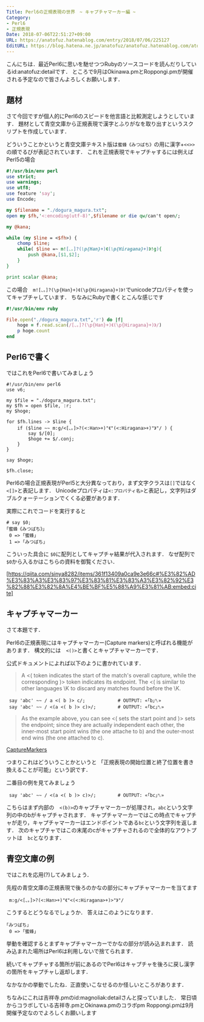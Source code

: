 ```yaml
---
Title: Perl6の正規表現の世界　~ キャプチャマーカー編 ~
Category:
- Perl6
- 正規表現
Date: 2018-07-06T22:51:27+09:00
URL: https://anatofuz.hatenablog.com/entry/2018/07/06/225127
EditURL: https://blog.hatena.ne.jp/anatofuz/anatofuz.hatenablog.com/atom/entry/10257846132598702685
---
```


こんにちは．最近Perl6に思いを馳せつつRubyのソースコードを読んだりしているid:anatofuz:detailです．
ところで9月はOkinawa.pmとRoppongi.pmが開催される予定なので皆さんよろしくお願いします．

## 題材

さて今回ですが個人的にPerl6のスピードを他言語と比較測定しようとしています．
題材として青空文庫から正規表現で漢字とふりがなを取り出すというスクリプトを作成しています．

どういうことかというと青空文庫テキスト版は`蜜蜂《みつばち》`の用に漢字+`<<>>`の順でるびが表記されています．
これを正規表現でキャプチャするには例えばPerl5の場合

```perl
#!/usr/bin/env perl
use strict;
use warnings;
use utf8;
use feature 'say';
use Encode;

my $filename = "./dogura_magura.txt";
open my $fh,'<:encoding(utf-8)',$filename or die qw/can't open/;

my @kana;

while (my $line = <$fh>) {
    chomp $line;
    while( $line =~ m![、。]?(\p{Han}+)《(\p{Hiragana}+)》!g){
        push @kana,[$1,$2];
    }
}

print scalar @kana;

```

この場合　`m![、。]?(\p{Han}+)《(\p{Hiragana}+)》!`でunicodeプロパティを使ってキャプチャしています．
ちなみにRubyで書くとこんな感じです

```ruby
#!/usr/bin/env ruby

File.open("./dogura_magura.txt",'r') do |f|
    hoge = f.read.scan(/[、。]?(\p{Han}+)《(\p{Hiragana}+)》/)
    p hoge.count
end

```

## Perl6で書く

ではこれをPerl6で書いてみましょう

```perl6
#!/usr/bin/env perl6
use v6;

my $file = "./dogura_magura.txt";
my $fh = open $file, :r;
my $hoge;

for $fh.lines -> $line {
    if ($line ~~ m:g/<[、。]>?(<:Han>+)"《"(<:Hiragana>+)"》"/ ) {
        say $/[0];
        $hoge += $/.conj;
    }
}

say $hoge;

$fh.close;

```

Perl6の場合正規表現がPerl5と大分異なっており，まず文字クラスは`[]`ではなく`<[]>`と表記します．
Unicodeプロパティは`<:プロパティ名>`と表記し，文字列はダブルクォーテーションでくくる必要があります．

実際にこれでコードを実行すると

```
# say $0;
｢蜜蜂《みつばち》｣
 0 => ｢蜜蜂｣
 1 => ｢みつばち｣
```

こういった具合に `$0`に配列としてキャプチャ結果が代入されます．
なぜ配列で`$0`から入るかはこちらの資料を御覧ください．



[https://qiita.com/sinya8282/items/361f13409a0ca9e3e66c#%E3%82%AD%E3%83%A3%E3%83%97%E3%83%81%E3%83%A3%E3%82%92%E3%82%88%E3%82%8A%E4%BE%BF%E5%88%A9%E3%81%AB:embed:cite]



## キャプチャマーカー

さて本題です．

Perl6の正規表現にはキャプチャマーカー(Capture markers)と呼ばれる機能があります．
構文的には　`<()>`と書くとキャプチャマーカーです．

 公式ドキュメントによれば以下のように書かれています．

> A <( token indicates the start of the match's overall capture, while the corresponding )> token indicates its endpoint. The <( is similar to other languages \K to discard any matches found before the \K.

```
 say 'abc' ~~ / a <( b )> c/;            # OUTPUT: «｢b｣␤» 
 say 'abc' ~~ / <(a <( b )> c)>/;        # OUTPUT: «｢bc｣␤» 
```

> As the example above, you can see <( sets the start point and )> sets the endpoint; since they are actually independent each other, the inner-most start point wins (the one attache to b) and the outer-most end wins (the one attached to c).

[CaptureMarkers](https://docs.perl6.org/language/regexes#Capture_markers:\_%3C(_)%3E)


つまりこれはどういうことかというと
「正規表現の開始位置と終了位置を書き換えることが可能」という訳です．

二番目の例を見てみましょう

```
 say 'abc' ~~ / <(a <( b )> c)>/;        # OUTPUT: «｢bc｣␤» 
```

こちらはまず内部の　`<(b)>`のキャプチャマーカーが処理され，`abc`という文字列の中のbがキャプチャされます．
キャプチャマーカーではこの時点でキャプチャが走り，キャプチャマーカーはエンドポイントである`bc`という文字列を返します．
次のキャプチャではこの末尾のcがキャプチャされるので全体的なアウトプットは　`bc`となります．

## 青空文庫の例

ではこれを応用(?)してみましょう．

先程の青空文庫の正規表現で後ろのかなの部分にキャプチャマーカーを当てます

```
 m:g/<[、。]>?(<:Han>+)"《"<(<:Hiragana>+)>"》"/
```

こうするとどうなるでしょうか．
答えはこのようになります．

```
｢みつばち｣
 0 => ｢蜜蜂｣
```

挙動を確認するとまずキャプチャマーカーでかなの部分が読み込まれます．
読み込まれた場所はPerl6は利用しないで捨てられます．

続いてキャプチャする箇所が前にあるのでPerl6はキャプチャを後ろに戻し漢字の箇所をキャプチャし返却します．


なかなかの挙動でしたね．正直使いこなせるのか怪しいところがあります．

ちなみにこれは吉祥寺.pmのid:magnoliak:detailさんと探っていました．
常日頃からコラボしている吉祥寺.pmとOkinawa.pmのコラボpm Roppongi.pmは9月開催予定なのでよろしくお願いします
